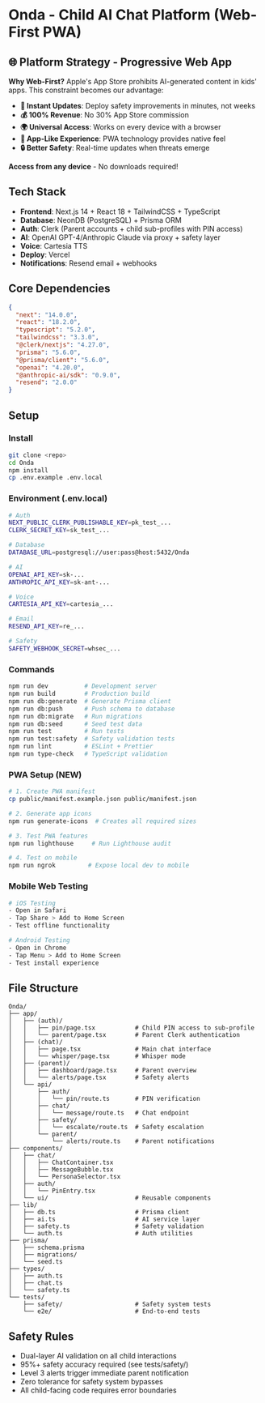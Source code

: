 # Onda - Child AI Chat Platform (Web-First PWA)

## 🌐 Platform Strategy - Progressive Web App

**Why Web-First?** Apple's App Store prohibits AI-generated content in kids' apps. This constraint becomes our advantage:

- **🚀 Instant Updates**: Deploy safety improvements in minutes, not weeks
- **💰 100% Revenue**: No 30% App Store commission
- **🌍 Universal Access**: Works on every device with a browser
- **📱 App-Like Experience**: PWA technology provides native feel
- **🔒 Better Safety**: Real-time updates when threats emerge

**Access from any device** - No downloads required!

## Tech Stack

- **Frontend**: Next.js 14 + React 18 + TailwindCSS + TypeScript
- **Database**: NeonDB (PostgreSQL) + Prisma ORM
- **Auth**: Clerk (Parent accounts + child sub-profiles with PIN access)
- **AI**: OpenAI GPT-4/Anthropic Claude via proxy + safety layer
- **Voice**: Cartesia TTS
- **Deploy**: Vercel
- **Notifications**: Resend email + webhooks

## Core Dependencies

```json
{
  "next": "14.0.0",
  "react": "18.2.0",
  "typescript": "5.2.0",
  "tailwindcss": "3.3.0",
  "@clerk/nextjs": "4.27.0",
  "prisma": "5.6.0",
  "@prisma/client": "5.6.0",
  "openai": "4.20.0",
  "@anthropic-ai/sdk": "0.9.0",
  "resend": "2.0.0"
}
```

## Setup

### Install

```bash
git clone <repo>
cd Onda
npm install
cp .env.example .env.local
```

### Environment (.env.local)

```bash
# Auth
NEXT_PUBLIC_CLERK_PUBLISHABLE_KEY=pk_test_...
CLERK_SECRET_KEY=sk_test_...

# Database
DATABASE_URL=postgresql://user:pass@host:5432/Onda

# AI
OPENAI_API_KEY=sk-...
ANTHROPIC_API_KEY=sk-ant-...

# Voice
CARTESIA_API_KEY=cartesia_...

# Email
RESEND_API_KEY=re_...

# Safety
SAFETY_WEBHOOK_SECRET=whsec_...
```

### Commands

```bash
npm run dev          # Development server
npm run build        # Production build
npm run db:generate  # Generate Prisma client
npm run db:push      # Push schema to database
npm run db:migrate   # Run migrations
npm run db:seed      # Seed test data
npm run test         # Run tests
npm run test:safety  # Safety validation tests
npm run lint         # ESLint + Prettier
npm run type-check   # TypeScript validation
```

### PWA Setup (NEW)

```bash
# 1. Create PWA manifest
cp public/manifest.example.json public/manifest.json

# 2. Generate app icons
npm run generate-icons  # Creates all required sizes

# 3. Test PWA features
npm run lighthouse     # Run Lighthouse audit

# 4. Test on mobile
npm run ngrok         # Expose local dev to mobile
```

### Mobile Web Testing

```bash
# iOS Testing
- Open in Safari
- Tap Share > Add to Home Screen
- Test offline functionality

# Android Testing
- Open in Chrome
- Tap Menu > Add to Home Screen
- Test install experience
```

## File Structure

```
Onda/
├── app/
│   ├── (auth)/
│   │   ├── pin/page.tsx           # Child PIN access to sub-profile
│   │   └── parent/page.tsx        # Parent Clerk authentication
│   ├── (chat)/
│   │   ├── page.tsx               # Main chat interface
│   │   └── whisper/page.tsx       # Whisper mode
│   ├── (parent)/
│   │   ├── dashboard/page.tsx     # Parent overview
│   │   └── alerts/page.tsx        # Safety alerts
│   └── api/
│       ├── auth/
│       │   └── pin/route.ts       # PIN verification
│       ├── chat/
│       │   └── message/route.ts   # Chat endpoint
│       ├── safety/
│       │   └── escalate/route.ts  # Safety escalation
│       └── parent/
│           └── alerts/route.ts    # Parent notifications
├── components/
│   ├── chat/
│   │   ├── ChatContainer.tsx
│   │   ├── MessageBubble.tsx
│   │   └── PersonaSelector.tsx
│   ├── auth/
│   │   └── PinEntry.tsx
│   └── ui/                        # Reusable components
├── lib/
│   ├── db.ts                      # Prisma client
│   ├── ai.ts                      # AI service layer
│   ├── safety.ts                  # Safety validation
│   └── auth.ts                    # Auth utilities
├── prisma/
│   ├── schema.prisma
│   ├── migrations/
│   └── seed.ts
├── types/
│   ├── auth.ts
│   ├── chat.ts
│   └── safety.ts
└── tests/
    ├── safety/                    # Safety system tests
    └── e2e/                       # End-to-end tests
```

## Safety Rules

- Dual-layer AI validation on all child interactions
- 95%+ safety accuracy required (see tests/safety/)
- Level 3 alerts trigger immediate parent notification
- Zero tolerance for safety system bypasses
- All child-facing code requires error boundaries
